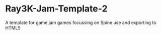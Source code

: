 # Ray3K-Jam-Template-2
 A template for game jam games focussing on Spine use and exporting to HTML5
